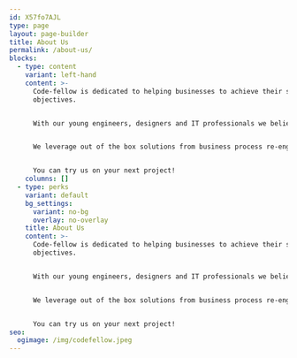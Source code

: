 ```yaml
---
id: X57fo7AJL
type: page
layout: page-builder
title: About Us
permalink: /about-us/
blocks:
  - type: content
    variant: left-hand
    content: >-
      Code-fellow is dedicated to helping businesses to achieve their strategic
      objectives. 


      With our young engineers, designers and IT professionals we believe in transforming the organizations into whole new digital world.


      We leverage out of the box solutions from business process re-engineering to process automation to make the business efficient and productive.


      You can try us on your next project!
    columns: []
  - type: perks
    variant: default
    bg_settings:
      variant: no-bg
      overlay: no-overlay
    title: About Us
    content: >-
      Code-fellow is dedicated to helping businesses to achieve their strategic
      objectives. 


      With our young engineers, designers and IT professionals we believe in transforming the organizations into whole new digital world.


      We leverage out of the box solutions from business process re-engineering to process automation to make the business efficient and productive.


      You can try us on your next project!
seo:
  ogimage: /img/codefellow.jpeg
---
```

